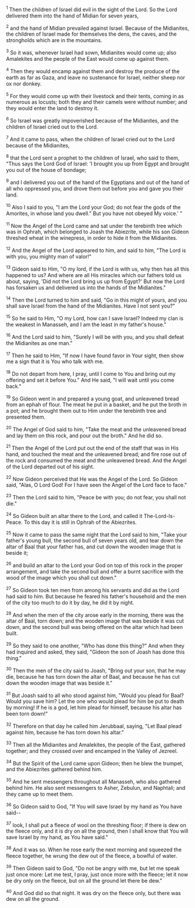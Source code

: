 <sup>1</sup> 
Then the children of Israel did evil in the sight of the Lord. So the Lord delivered them into the hand of Midian for seven years, 

<sup>2</sup> 
and the hand of Midian prevailed against Israel. Because of the Midianites, the children of Israel made for themselves the dens, the caves, and the strongholds which are in the mountains. 

<sup>3</sup> 
So it was, whenever Israel had sown, Midianites would come up; also Amalekites and the people of the East would come up against them. 

<sup>4</sup> 
Then they would encamp against them and destroy the produce of the earth as far as Gaza, and leave no sustenance for Israel, neither sheep nor ox nor donkey. 

<sup>5</sup> 
For they would come up with their livestock and their tents, coming in as numerous as locusts; both they and their camels were without number; and they would enter the land to destroy it. 

<sup>6</sup> 
So Israel was greatly impoverished because of the Midianites, and the children of Israel cried out to the Lord. 

<sup>7</sup> 
And it came to pass, when the children of Israel cried out to the Lord because of the Midianites, 

<sup>8</sup> 
that the Lord sent a prophet to the children of Israel, who said to them, "Thus says the Lord God of Israel: 'I brought you up from Egypt and brought you out of the house of bondage; 

<sup>9</sup> 
and I delivered you out of the hand of the Egyptians and out of the hand of all who oppressed you, and drove them out before you and gave you their land. 

<sup>10</sup> 
Also I said to you, "I am the Lord your God; do not fear the gods of the Amorites, in whose land you dwell." But you have not obeyed My voice.' " 

<sup>11</sup> 
Now the Angel of the Lord came and sat under the terebinth tree which was in Ophrah, which belonged to Joash the Abiezrite, while his son Gideon threshed wheat in the winepress, in order to hide it from the Midianites. 

<sup>12</sup> 
And the Angel of the Lord appeared to him, and said to him, "The Lord is with you, you mighty man of valor!" 

<sup>13</sup> 
Gideon said to Him, "O my lord, if the Lord is with us, why then has all this happened to us? And where are all His miracles which our fathers told us about, saying, 'Did not the Lord bring us up from Egypt?' But now the Lord has forsaken us and delivered us into the hands of the Midianites." 

<sup>14</sup> 
Then the Lord turned to him and said, "Go in this might of yours, and you shall save Israel from the hand of the Midianites. Have I not sent you?" 

<sup>15</sup> 
So he said to Him, "O my Lord, how can I save Israel? Indeed my clan is the weakest in Manasseh, and I am the least in my father's house." 

<sup>16</sup> 
And the Lord said to him, "Surely I will be with you, and you shall defeat the Midianites as one man." 

<sup>17</sup> 
Then he said to Him, "If now I have found favor in Your sight, then show me a sign that it is You who talk with me. 

<sup>18</sup> 
Do not depart from here, I pray, until I come to You and bring out my offering and set it before You." And He said, "I will wait until you come back." 

<sup>19</sup> 
So Gideon went in and prepared a young goat, and unleavened bread from an ephah of flour. The meat he put in a basket, and he put the broth in a pot; and he brought them out to Him under the terebinth tree and presented them. 

<sup>20</sup> 
The Angel of God said to him, "Take the meat and the unleavened bread and lay them on this rock, and pour out the broth." And he did so. 

<sup>21</sup> 
Then the Angel of the Lord put out the end of the staff that was in His hand, and touched the meat and the unleavened bread; and fire rose out of the rock and consumed the meat and the unleavened bread. And the Angel of the Lord departed out of his sight. 

<sup>22</sup> 
Now Gideon perceived that He was the Angel of the Lord. So Gideon said, "Alas, O Lord God! For I have seen the Angel of the Lord face to face." 

<sup>23</sup> 
Then the Lord said to him, "Peace be with you; do not fear, you shall not die." 

<sup>24</sup> 
So Gideon built an altar there to the Lord, and called it The-Lord-Is-Peace. To this day it is still in Ophrah of the Abiezrites. 

<sup>25</sup> 
Now it came to pass the same night that the Lord said to him, "Take your father's young bull, the second bull of seven years old, and tear down the altar of Baal that your father has, and cut down the wooden image that is beside it; 

<sup>26</sup> 
and build an altar to the Lord your God on top of this rock in the proper arrangement, and take the second bull and offer a burnt sacrifice with the wood of the image which you shall cut down." 

<sup>27</sup> 
So Gideon took ten men from among his servants and did as the Lord had said to him. But because he feared his father's household and the men of the city too much to do it by day, he did it by night.

<sup>28</sup> 
And when the men of the city arose early in the morning, there was the altar of Baal, torn down; and the wooden image that was beside it was cut down, and the second bull was being offered on the altar which had been built. 

<sup>29</sup> 
So they said to one another, "Who has done this thing?" And when they had inquired and asked, they said, "Gideon the son of Joash has done this thing." 

<sup>30</sup> 
Then the men of the city said to Joash, "Bring out your son, that he may die, because he has torn down the altar of Baal, and because he has cut down the wooden image that was beside it." 

<sup>31</sup> 
But Joash said to all who stood against him, "Would you plead for Baal? Would you save him? Let the one who would plead for him be put to death by morning! If he is a god, let him plead for himself, because his altar has been torn down!" 

<sup>32</sup> 
Therefore on that day he called him Jerubbaal, saying, "Let Baal plead against him, because he has torn down his altar." 

<sup>33</sup> 
Then all the Midianites and Amalekites, the people of the East, gathered together; and they crossed over and encamped in the Valley of Jezreel. 

<sup>34</sup> 
But the Spirit of the Lord came upon Gideon; then he blew the trumpet, and the Abiezrites gathered behind him. 

<sup>35</sup> 
And he sent messengers throughout all Manasseh, who also gathered behind him. He also sent messengers to Asher, Zebulun, and Naphtali; and they came up to meet them.

<sup>36</sup> 
So Gideon said to God, "If You will save Israel by my hand as You have said-- 

<sup>37</sup> 
look, I shall put a fleece of wool on the threshing floor; if there is dew on the fleece only, and it is dry on all the ground, then I shall know that You will save Israel by my hand, as You have said." 

<sup>38</sup> 
And it was so. When he rose early the next morning and squeezed the fleece together, he wrung the dew out of the fleece, a bowlful of water. 

<sup>39</sup> 
Then Gideon said to God, "Do not be angry with me, but let me speak just once more: Let me test, I pray, just once more with the fleece; let it now be dry only on the fleece, but on all the ground let there be dew." 

<sup>40</sup> 
And God did so that night. It was dry on the fleece only, but there was dew on all the ground.